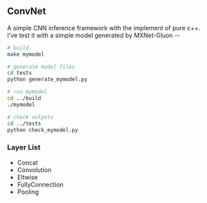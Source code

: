 ## ConvNet
A simple CNN inference framework with the implement of pure c++.    
I've test it with a simple model generated by MXNet-Gluon --    
```bash
# build
make mymodel

# generate model files
cd tests
python generate_mymodel.py

# run mymodel
cd ../build
./mymodel

# check outputs
cd ../tests
python check_mymodel.py
```

### Layer List
* Concat
* Convolution
* Eltwise
* FullyConnection
* Pooling
